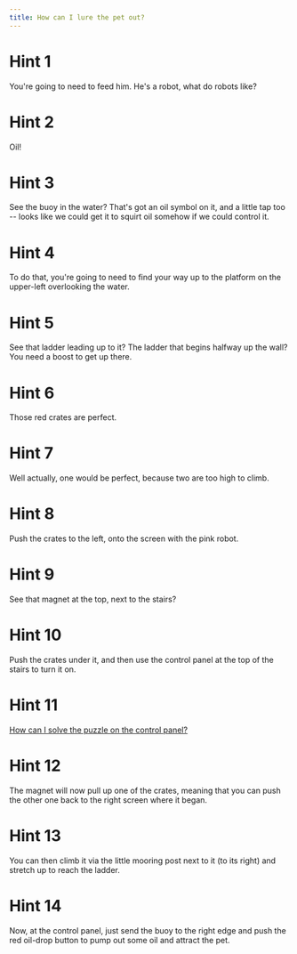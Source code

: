 ```yaml
---
title: How can I lure the pet out?
---
```

# Hint 1
You're going to need to feed him. He's a robot, what do robots like?

# Hint 2
Oil!

# Hint 3
See the buoy in the water? That's got an oil symbol on it, and a little tap too -- looks like we could get it to squirt oil somehow if we could control it.

# Hint 4
To do that, you're going to need to find your way up to the platform on the upper-left overlooking the water.

# Hint 5
See that ladder leading up to it? The ladder that begins halfway up the wall? You need a boost to get up there.

# Hint 6
Those red crates are perfect.

# Hint 7
Well actually, one would be perfect, because two are too high to climb.

# Hint 8
Push the crates to the left, onto the screen with the pink robot.

# Hint 9
See that magnet at the top, next to the stairs?

# Hint 10
Push the crates under it, and then use the control panel at the top of the stairs to turn it on.

# Hint 11
[How can I solve the puzzle on the control panel?][472]

# Hint 12
The magnet will now pull up one of the crates, meaning that you can push the other one back to the right screen where it began.

# Hint 13
You can then climb it via the little mooring post next to it (to its right) and stretch up to reach the ladder.

# Hint 14
Now, at the control panel, just send the buoy to the right edge and push the red oil-drop button to pump out some oil and attract the pet.

<!-- INTERNAL LINKS -->
[472]: /00420/00422/00445/00472/index.md
